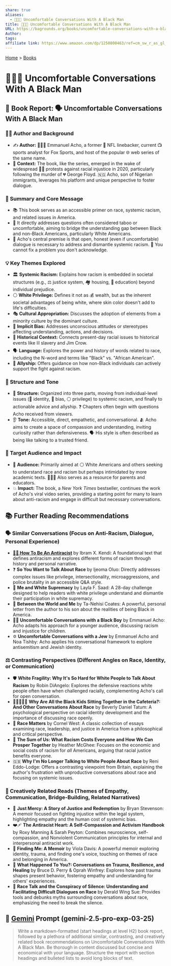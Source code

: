 ```yaml
---
share: true
aliases:
  - 😬👨🏿 Uncomfortable Conversations With A Black Man
title: 😬👨🏿 Uncomfortable Conversations With A Black Man
URL: https://bagrounds.org/books/uncomfortable-conversations-with-a-black-man
Author: 
tags: 
affiliate link: https://www.amazon.com/dp/1250800463/ref=cm_sw_r_as_gl_apa_gl_i_NMTYY9Y6VW02S0DWD456?linkCode=ml1&tag=bagrounds-20
---
```

[Home](../index.md) > [Books](./index.md)  
# 😬👨🏿 Uncomfortable Conversations With A Black Man  
## 📖 Book Report: 🗣️ Uncomfortable Conversations With A Black Man  
  
### 👨‍🏫 Author and Background  
* ✍️ **Author:** 👨🏾‍🦱 Emmanuel Acho, a former 🏈 NFL linebacker, current 📺 sports analyst for Fox Sports, and host of the popular 🌐 web series of the same name.  
* 📅 **Context:** The book, like the series, emerged in the wake of widespread ✊🏿 protests against racial injustice in 2020, particularly following the murder of 💔 George Floyd. 🇳🇬 Acho, son of Nigerian immigrants, leverages his platform and unique perspective to foster dialogue.  
  
### 💬 Summary and Core Message  
* 📚 This book serves as an accessible primer on race, systemic racism, and related issues in America.  
* 🎯 It directly addresses questions often considered taboo or uncomfortable, aiming to bridge the understanding gap between Black and non-Black Americans, particularly White Americans.  
* 🔑 Acho's central premise is that open, honest (even if uncomfortable) dialogue is necessary to address and dismantle systemic racism. 🚫 You cannot fix a problem you don't acknowledge.  
  
### 💡 Key Themes Explored  
* 🏛️ **Systemic Racism:** Explains how racism is embedded in societal structures (e.g., ⚖️ justice system, 🏘️ housing, 🏫 education) beyond individual prejudice.  
* ⚪ **White Privilege:** Defines it not as 💰 wealth, but as the inherent societal advantages of being white, where skin color doesn't add to life's difficulties.  
* 🎭 **Cultural Appropriation:** Discusses the adoption of elements from a minority culture by the dominant culture.  
* 🧠 **Implicit Bias:** Addresses unconscious attitudes or stereotypes affecting understanding, actions, and decisions.  
* 📜 **Historical Context:** Connects present-day racial issues to historical events like ⛓️ slavery and Jim Crow.  
* 🗣️ **Language:** Explores the power and history of words related to race, including the N-word and terms like "Black" vs. "African American".  
* 🤝 **Allyship:** Offers guidance on how non-Black individuals can actively support the fight against racism.  
  
### 📐 Structure and Tone  
* 🧩 **Structure:** Organized into three parts, moving from individual-level issues (👤 identity, 🧠 bias, ⚪ privilege) to systemic racism, and finally to actionable advice and allyship. ❓ Chapters often begin with questions Acho received from viewers.  
* 👂 **Tone:** Accessible, direct, empathetic, and conversational. 🫂 Acho aims to create a space of compassion and understanding, inviting curiosity rather than defensiveness. 🗣️ His style is often described as being like talking to a trusted friend.  
  
### 🎯 Target Audience and Impact  
* 👥 **Audience:** Primarily aimed at ⚪ White Americans and others seeking to understand race and racism but perhaps intimidated by more academic texts. 👨‍👩‍👧 Also serves as a resource for parents and educators.  
* 💥 **Impact:** The book, a *New York Times* bestseller, continues the work of Acho's viral video series, providing a starting point for many to learn about anti-racism and engage in difficult but necessary conversations.  
  
## 📚 Further Reading Recommendations  
  
### 🗣️ Similar Conversations (Focus on Anti-Racism, Dialogue, Personal Experience)  
* **[✊🏿 How To Be An Antiracist](./how-to-be-an-antiracist.md)** by Ibram X. Kendi: A foundational text that defines antiracism and explores different forms of racism through history and personal narrative.  
* ❓ **So You Want to Talk About Race** by Ijeoma Oluo: Directly addresses complex issues like privilege, intersectionality, microaggressions, and police brutality in an accessible Q&A style.  
* 🧘 **Me and White Supremacy** by Layla F. Saad: A 28-day challenge designed to help readers with white privilege understand and dismantle their participation in white supremacy.  
* 💌 **Between the World and Me** by Ta-Nehisi Coates: A powerful, personal letter from the author to his son about the realities of being Black in America.  
* 🧒🏾 **Uncomfortable Conversations with a Black Boy** by Emmanuel Acho: Acho adapts his approach for a younger audience, discussing racism and injustice for children.  
* ✡️ **Uncomfortable Conversations with a Jew** by Emmanuel Acho and Noa Tishby: Acho applies his conversational framework to explore antisemitism and Jewish identity.  
  
### ⚖️ Contrasting Perspectives (Different Angles on Race, Identity, or Communication)  
* 🛡️ **White Fragility: Why It's So Hard for White People to Talk About Racism** by Robin DiAngelo: Explores the defensive reactions white people often have when challenged racially, complementing Acho's call for open conversation.  
* 🧑🏿‍🤝‍🧑🏼 **Why Are All the Black Kids Sitting Together in the Cafeteria?: And Other Conversations About Race** by Beverly Daniel Tatum: A psychological perspective on racial identity development and the importance of discussing race openly.  
* 🤔 **Race Matters** by Cornel West: A classic collection of essays examining race, leadership, and justice in America from a philosophical and critical perspective.  
* 💸 **The Sum of Us: What Racism Costs Everyone and How We Can Prosper Together** by Heather McGhee: Focuses on the economic and social costs of racism for *all* Americans, arguing that racial justice benefits everyone.  
* 🇬🇧 **Why I'm No Longer Talking to White People About Race** by Reni Eddo-Lodge: Offers a contrasting viewpoint from Britain, explaining the author's frustration with unproductive conversations about race and focusing on systemic issues.  
  
### 🎨 Creatively Related Reads (Themes of Empathy, Communication, Bridge-Building, Related Narratives)  
* 🙏 **Just Mercy: A Story of Justice and Redemption** by Bryan Stevenson: A memoir focused on fighting injustice within the legal system, highlighting empathy and the human cost of systemic bias.  
* ❤️‍🩹 **The Antiracist Heart: A Self-Compassion and Activism Handbook** by Roxy Manning & Sarah Peyton: Combines neuroscience, self-compassion, and Nonviolent Communication principles for internal and interpersonal antiracist work.  
* 🎤 **Finding Me: A Memoir** by Viola Davis: A powerful memoir exploring identity, trauma, and finding one's voice, touching on themes of race and belonging in America.  
* 🤕 **What Happened To You?: Conversations on Trauma, Resilience, and Healing** by Bruce D. Perry & Oprah Winfrey: Explores how past trauma shapes present behavior, fostering empathy and understanding for others' experiences.  
* 🤫 **Race Talk and the Conspiracy of Silence: Understanding and Facilitating Difficult Dialogues on Race** by Derald Wing Sue: Provides tools and debunks myths surrounding conversations about race, emphasizing the need to break the silence.  
  
## 💬 [Gemini](../software/gemini.md) Prompt (gemini-2.5-pro-exp-03-25)  
> Write a markdown-formatted (start headings at level H2) book report, followed by a plethora of additional similar, contrasting, and creatively related book recommendations on Uncomfortable Conversations With A Black Man. Be thorough in content discussed but concise and economical with your language. Structure the report with section headings and bulleted lists to avoid long blocks of text.